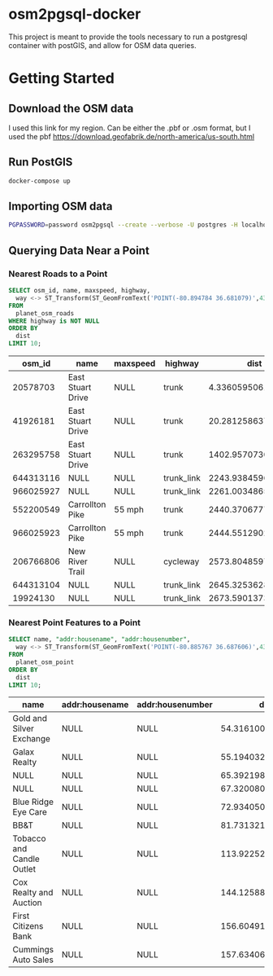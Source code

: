 # osm2pgsql-docker

This project is meant to provide the tools necessary to run a postgresql container with postGIS,
and allow for OSM data queries.

# Getting Started

## Download the OSM data

I used this link for my region. Can be either the .pbf or .osm format, but I used the pbf
https://download.geofabrik.de/north-america/us-south.html


## Run PostGIS

```bash
docker-compose up
```

## Importing OSM data

```bash
PGPASSWORD=password osm2pgsql --create --verbose -U postgres -H localhost -S osm2pgsql.style /path/to/data.osm.pbf
```

## Querying Data Near a Point

### Nearest Roads to a Point

```sql
SELECT osm_id, name, maxspeed, highway,
  way <-> ST_Transform(ST_GeomFromText('POINT(-80.894784 36.681079)',4326),3857) AS dist
FROM
  planet_osm_roads
WHERE highway is NOT NULL
ORDER BY
  dist
LIMIT 10;
```

| osm_id    | name              | maxspeed | highway    | dist               |
|-----------|-------------------|----------|------------|--------------------|
| 20578703  | East Stuart Drive | NULL     | trunk      | 4.336059506144272  |
| 41926181  | East Stuart Drive | NULL     | trunk      | 20.281258637710497 |
| 263295758 | East Stuart Drive | NULL     | trunk      | 1402.957073053372  |
| 644313116 | NULL              | NULL     | trunk_link | 2243.9384596112036 |
| 966025927 | NULL              | NULL     | trunk_link | 2261.0034865201956 |
| 552200549 | Carrollton Pike   | 55 mph   | trunk      | 2440.3706777221914 |
| 966025923 | Carrollton Pike   | 55 mph   | trunk      | 2444.5512902932564 |
| 206766806 | New River Trail   | NULL     | cycleway   | 2573.804859725056  |
| 644313104 | NULL              | NULL     | trunk_link | 2645.3253628254465 |
| 19924130  | NULL              | NULL     | trunk_link | 2673.590137372333  |

### Nearest Point Features to a Point

```sql
SELECT name, "addr:housename", "addr:housenumber",
  way <-> ST_Transform(ST_GeomFromText('POINT(-80.885767 36.687606)',4326),3857) AS dist
FROM
  planet_osm_point
ORDER BY
  dist
LIMIT 10;
```

| name                      | addr:housename | addr:housenumber | dist               |
|---------------------------|----------------|------------------|--------------------|
| Gold and Silver Exchange  | NULL           | NULL             | 54.31610082610827  |
| Galax Realty              | NULL           | NULL             | 55.19403220320814  |
| NULL                      | NULL           | NULL             | 65.39219861929232  |
| NULL                      | NULL           | NULL             | 67.32008091972078  |
| Blue Ridge Eye Care       | NULL           | NULL             | 72.9340503667209   |
| BB&T                      | NULL           | NULL             | 81.73132156170799  |
| Tobacco and Candle Outlet | NULL           | NULL             | 113.92252499330681 |
| Cox Realty and Auction    | NULL           | NULL             | 144.12588306677372 |
| First Citizens Bank       | NULL           | NULL             | 156.60491338013532 |
| Cummings Auto Sales       | NULL           | NULL             | 157.6340662110268  |